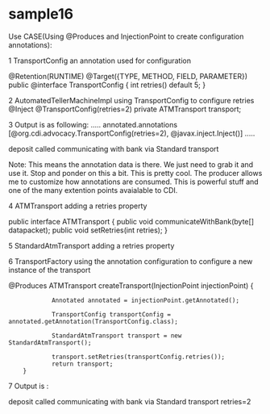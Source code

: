 sample16
===============

Use CASE(Using @Produces and InjectionPoint to create configuration annotations):

1 TransportConfig an annotation used for configuration

@Retention(RUNTIME) @Target({TYPE, METHOD, FIELD, PARAMETER})
public @interface TransportConfig {
        int retries() default 5;
}

2 AutomatedTellerMachineImpl using TransportConfig to configure retries
        @Inject @TransportConfig(retries=2)
        private ATMTransport transport;

3 Output is as following:
.....
annotated.annotations [@org.cdi.advocacy.TransportConfig(retries=2), @javax.inject.Inject()]
.....

deposit called
communicating with bank via Standard transport

Note: This means the annotation data is there. We just need to grab it and use it. Stop and ponder on this a bit. This is pretty cool. 
The producer allows me to customize how annotations are consumed. This is powerful stuff and one of the many extention points avaialable to CDI. 

4 ATMTransport adding a retries property

public interface ATMTransport {
	public void communicateWithBank(byte[] datapacket);
	public void setRetries(int retries);
}

5 StandardAtmTransport adding a retries property

6 TransportFactory using the annotation configuration to configure a new instance of the transport

@Produces ATMTransport createTransport(InjectionPoint injectionPoint) {
                
                Annotated annotated = injectionPoint.getAnnotated();
                
                TransportConfig transportConfig = annotated.getAnnotation(TransportConfig.class);               
                
                StandardAtmTransport transport = new StandardAtmTransport();
                
                transport.setRetries(transportConfig.retries());
                return transport;
        }
        
7 Output is :

deposit called
communicating with bank via Standard transport retries=2

